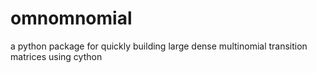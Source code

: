 omnomnomial
===========

a python package for quickly building large
dense multinomial transition matrices using cython

